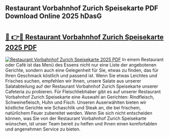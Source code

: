 ## Restaurant Vorbahnhof Zurich Speisekarte PDF Download Online 2025 hDasG

# <h2><a href="http://gc8l6cr.nevu.top/?p=Restaurant+Vorbahnhof+Zurich+Speisekarte">🔗 👉🔴 Restaurant Vorbahnhof Zurich Speisekarte 2025 PDF</a></h2>

[![Restaurant Vorbahnhof Zurich Speisekarte 2025 PDF](https://i.imgur.com/dBaPXMq.png)](http://gc8l6cr.nevu.top/?p=Restaurant+Vorbahnhof+Zurich+Speisekarte)
In einem Restaurant oder Café ist das Menü des Essens nicht nur eine Liste der angebotenen Gerichte, sondern auch eine Gelegenheit für Sie, etwas zu finden, das für Ihren Geschmack köstlich und passend ist. Wenn Sie etwas Leichtes und Frisches suchen, empfehlen wir Ihnen, unsere Salate aus unserer Salatabteilung auf der Restaurant Vorbahnhof Zurich Speisekarte unserer Cafeteria zu probieren. Für Fleischliebhaber gibt es auf unserer Restaurant Vorbahnhof Zurich Speisekarte eine Auswahl an Gerichten: Rindfleisch, Schweinefleisch, Huhn und Fisch. Unseren Auserwählten bieten wir köstliche Gerichte wie Schaschlik und Steak an, die bei frischem, natürlichem Feuer zubereitet werden. Wenn Sie sich nicht entscheiden können, was Sie von der Restaurant Vorbahnhof Zurich Speisekarte wünschen, ist unser Team bereit zu helfen und Ihnen einen komfortablen und angenehmen Service zu bieten.
